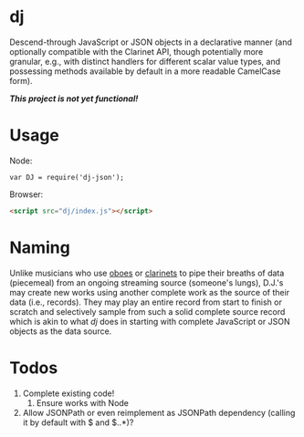 # dj

Descend-through JavaScript or JSON objects in a declarative manner (and optionally compatible with the Clarinet API, though potentially more granular, e.g., with distinct handlers for different scalar value types, and possessing methods available by default in a more readable CamelCase form).

***This project is not yet functional!***

# Usage

Node:

```
var DJ = require('dj-json');
```

Browser:

```html
<script src="dj/index.js"></script>
```

# Naming

Unlike musicians who use [oboes](http://oboejs.com/) or [clarinets](https://github.com/dscape/clarinet/) to pipe their breaths of data (piecemeal) from an ongoing streaming source (someone's lungs), D.J.'s may create new works using another complete work as the source of their data (i.e., records). They may play an entire record from start to finish or scratch and selectively sample from such a solid complete source record which is akin to what *dj* does in starting with complete JavaScript or JSON objects as the data source.

# Todos

1. Complete existing code!
    1. Ensure works with Node
1. Allow JSONPath or even reimplement as JSONPath dependency (calling it by default with $ and $..*)?
